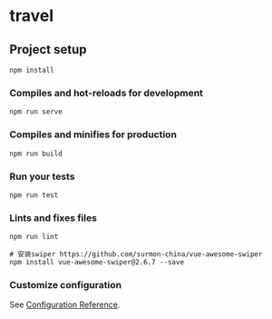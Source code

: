 # travel

## Project setup
```
npm install
```

### Compiles and hot-reloads for development
```
npm run serve
```

### Compiles and minifies for production
```
npm run build
```

### Run your tests
```
npm run test
```

### Lints and fixes files
```
npm run lint

# 安装swiper https://github.com/surmon-china/vue-awesome-swiper
npm install vue-awesome-swiper@2.6.7 --save

```

### Customize configuration
See [Configuration Reference](https://cli.vuejs.org/config/).
